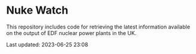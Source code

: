 # Nuke Watch

This repository includes code for retrieving the latest information available on the output of EDF nuclear power plants in the UK.

Last updated: 2023-06-25 23:08